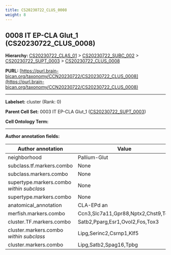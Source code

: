 ```yaml
---
title: CS20230722_CLUS_0008
weight: 8
---
```

## 0008 IT EP-CLA Glut_1 (CS20230722_CLUS_0008)
<b>Hierarchy: </b>
[CS20230722_CLAS_01](../CS20230722_CLAS_01) >
[CS20230722_SUBC_002](../CS20230722_SUBC_002) >
[CS20230722_SUPT_0003](../CS20230722_SUPT_0003) >
[CS20230722_CLUS_0008](../CS20230722_CLUS_0008)

**PURL:** [https://purl.brain-bican.org/taxonomy/CCN20230722/CS20230722_CLUS_0008](https://purl.brain-bican.org/taxonomy/CCN20230722/CS20230722_CLUS_0008)

---


**Labelset:** cluster (Rank: 0)

**Parent Cell Set:** 0003 IT EP-CLA Glut_1 ([CS20230722_SUPT_0003](../CS20230722_SUPT_0003))



**Cell Ontology Term:** 

[MARKER GENES.]: #


---

[TRANSFERRED ANNOTATIONS.]: #


[AUTHOR ANNOTATION FIELDS.]: #


**Author annotation fields:**

| Author annotation | Value |
|-------------------|-------|
|neighborhood|Pallium-Glut|
|subclass.tf.markers.combo|None|
|subclass.markers.combo|None|
|supertype.markers.combo _within subclass_|None|
|supertype.markers.combo|None|
|anatomical_annotation|CLA-EPd an|
|merfish.markers.combo|Ccn3,Slc7a11,Gpr88,Nptx2,Chst9,Tox|
|cluster.TF.markers.combo|Satb2,Pparg,Esr1,Ovol2,Fos,Tox3|
|cluster.markers.combo _within subclass_|Lipg,Serinc2,Csrnp1,Klf5|
|cluster.markers.combo|Lipg,Satb2,Spag16,Tpbg|
